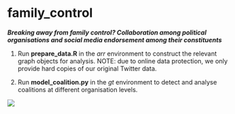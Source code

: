 # family_control

**_Breaking away from family control? Collaboration among political organisations and social media endorsement among their constituents_**

1. Run **prepare_data.R** in the _arr_ environment to construct the relevant graph objects for analysis. NOTE: due to online data protection, we only provide hard copies of our original Twitter data.

2. Run **model_coalition.py** in the _gt_ environment to detect and analyse coalitions at different organisation levels.

![](cover.svg)
